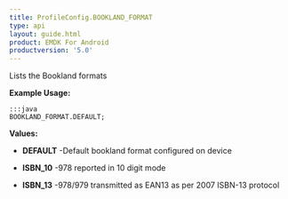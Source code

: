 ```yaml
---
title: ProfileConfig.BOOKLAND_FORMAT
type: api
layout: guide.html
product: EMDK For Android
productversion: '5.0'
---
```



Lists the Bookland formats
 
 

**Example Usage:**
	
	:::java	
	BOOKLAND_FORMAT.DEFAULT;


**Values:**

* **DEFAULT** -Default bookland format configured on device

* **ISBN_10** -978 reported in 10 digit mode

* **ISBN_13** -978/979 transmitted as EAN13 as per 2007 ISBN-13 protocol


